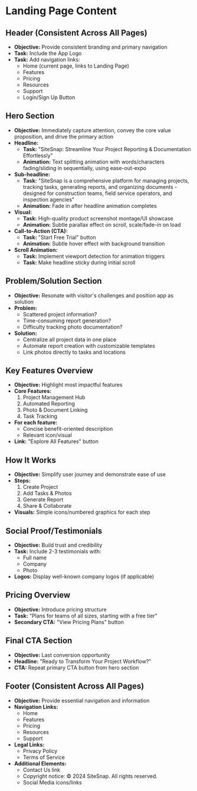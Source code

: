 # Landing Page Content

## Header (Consistent Across All Pages)
- **Objective:** Provide consistent branding and primary navigation
- **Task:** Include the App Logo
- **Task:** Add navigation links:
  - Home (current page, links to Landing Page)
  - Features
  - Pricing
  - Resources
  - Support
  - Login/Sign Up Button

## Hero Section
- **Objective:** Immediately capture attention, convey the core value proposition, and drive the primary action
- **Headline:**
  - **Task:** "SiteSnap: Streamline Your Project Reporting & Documentation Effortlessly"
  - **Animation:** Text splitting animation with words/characters fading/sliding in sequentially, using ease-out-expo
- **Sub-headline:**
  - **Task:** "SiteSnap is a comprehensive platform for managing projects, tracking tasks, generating reports, and organizing documents - designed for construction teams, field service operators, and inspection agencies"
  - **Animation:** Fade in after headline animation completes
- **Visual:**
  - **Task:** High-quality product screenshot montage/UI showcase
  - **Animation:** Subtle parallax effect on scroll, scale/fade-in on load
- **Call-to-Action (CTA):**
  - **Task:** "Start Free Trial" button
  - **Animation:** Subtle hover effect with background transition
- **Scroll Animation:**
  - **Task:** Implement viewport detection for animation triggers
  - **Task:** Make headline sticky during initial scroll

## Problem/Solution Section
- **Objective:** Resonate with visitor's challenges and position app as solution
- **Problem:**
  - Scattered project information?
  - Time-consuming report generation?
  - Difficulty tracking photo documentation?
- **Solution:**
  - Centralize all project data in one place
  - Automate report creation with customizable templates
  - Link photos directly to tasks and locations

## Key Features Overview
- **Objective:** Highlight most impactful features
- **Core Features:**
  1. Project Management Hub
  2. Automated Reporting
  3. Photo & Document Linking
  4. Task Tracking
- **For each feature:**
  - Concise benefit-oriented description
  - Relevant icon/visual
- **Link:** "Explore All Features" button

## How It Works
- **Objective:** Simplify user journey and demonstrate ease of use
- **Steps:**
  1. Create Project
  2. Add Tasks & Photos
  3. Generate Report
  4. Share & Collaborate
- **Visuals:** Simple icons/numbered graphics for each step

## Social Proof/Testimonials
- **Objective:** Build trust and credibility
- **Task:** Include 2-3 testimonials with:
  - Full name
  - Company
  - Photo
- **Logos:** Display well-known company logos (if applicable)

## Pricing Overview
- **Objective:** Introduce pricing structure
- **Task:** "Plans for teams of all sizes, starting with a free tier"
- **Secondary CTA:** "View Pricing Plans" button

## Final CTA Section
- **Objective:** Last conversion opportunity
- **Headline:** "Ready to Transform Your Project Workflow?"
- **CTA:** Repeat primary CTA button from hero section

## Footer (Consistent Across All Pages)
- **Objective:** Provide essential navigation and information
- **Navigation Links:**
  - Home
  - Features
  - Pricing
  - Resources
  - Support
- **Legal Links:**
  - Privacy Policy
  - Terms of Service
- **Additional Elements:**
  - Contact Us link
  - Copyright notice: © 2024 SiteSnap. All rights reserved.
  - Social Media icons/links 